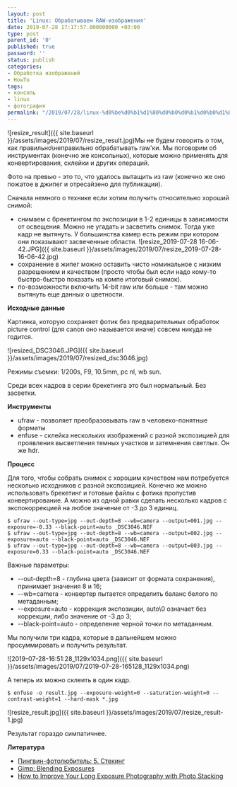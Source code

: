 ```yaml
---
layout: post
title: 'Linux: Обрабатываем RAW-изображения'
date: 2019-07-28 17:17:57.000000000 +03:00
type: post
parent_id: '0'
published: true
password: ''
status: publish
categories:
- Обработка изображений
- HowTo
tags:
- консоль
- linux
- фотография
permalink: "/2019/07/28/linux-%d0%be%d0%b1%d1%80%d0%b0%d0%b1%d0%b0%d1%82%d1%8b%d0%b2%d0%b0%d0%b5%d0%bc-raw-%d0%b8%d0%b7%d0%be%d0%b1%d1%80%d0%b0%d0%b6%d0%b5%d0%bd%d0%b8%d1%8f/"
---
```

![resize_result]({{ site.baseurl }}/assets/images/2019/07/resize_result.jpg)Мы не будем говорить о том, как правильно\неправильно обрабатывать raw'ки. Мы поговорим об инструментах (конечно же консольных), которые можно применять для конвертирования, склейки и других операций.

Фото на превью - это то, что удалось вытащить из raw (конечно же оно пожатое в джипег и отресайзено для публикации).

<!--more-->

Сначала немного о технике если хотим получить относительно хороший снимой:

- снимаем с брекетингом по экспозиции в 1-2 единицы в зависимости от освещения. Можно не угадать и засветить снимок. Тогда уже кадр не вытянуть. У большинства камер есть режим при котором они показывают засвеченные области. ![resize_2019-07-28 16-06-42.JPG]({{ site.baseurl }}/assets/images/2019/07/resize_2019-07-28-16-06-42.jpg)
- сохранение в жипег можно оставить чисто номинальное с низким разрешением и качеством (просто чтобы был если надо кому-то быстро-быстро показать на компе итоговый снимок).
- по-возможности включить 14-bit raw или больше - там можно вытянуть еще данных о цветности.

**Исходные данные**

Картинка, которую сохраняет фотик без предварительных обработок picture control (для canon оно называется иначе) совсем никуда не годится.

![resized_DSC3046.JPG]({{ site.baseurl }}/assets/images/2019/07/resized_dsc3046.jpg)

Режимы съемки: 1/200s, F9, 10.5mm, pc nl, wb sun.

Среди всех кадров в серии брекетинга это был нормальный. Без засветки.

**Инструменты**

- ufraw - позволяет преобразовывать raw в человеко-понятные форматы
- enfuse - склейка нескольких изображений с разной экспозицией для проявления высветления темных участков и затемнения светлых. Он же hdr.

**Процесс**

Для того, чтобы собрать снимок с хорошим качеством нам потребуется несколько исходников с разной экспозицией. Конечно же можно использовать брекетинг и готовые файлы с фотика пропустив конвертирование. А можно из одной равки сделать несколько кадров с экспокоррекцией на любое значение от -3 до 3 единиц.

```shell
$ ufraw --out-type=jpg --out-depth=8 --wb=camera --output=001.jpg --exposure=-0.33 --black-point=auto _DSC3046.NEF  
$ ufraw --out-type=jpg --out-depth=8 --wb=camera --output=002.jpg --exposure=auto --black-point=auto _DSC3046.NEF  
$ ufraw --out-type=jpg --out-depth=8 --wb=camera --output=003.jpg --exposure=0.33 --black-point=auto _DSC3046.NEF
```

Важные параметры:

- --out-depth=8 - глубина цвета (зависит от формата сохранения), принимает значения 8 и 16;
- --wb=camera - конвертер пытается определить баланс белого по метаданным;
- --exposure=auto - коррекция экспозиции, auto\0 означает без коррекции, либо значение от -3 до 3;
- --black-point=auto - определение черной точки по метаданным.

Мы получили три кадра, которые в дальнейшем можно просуммировать и получить результат.

![2019-07-28-16:51:28_1129x1034.png]({{ site.baseurl }}/assets/images/2019/07/2019-07-28-165128_1129x1034.png)

А теперь их можно склеить в один кадр.

```shell
$ enfuse -o result.jpg --exposure-weight=0 --saturation-weight=0 --contrast-weight=1 --hard-mask *.jpg
```

![resize_result.jpg]({{ site.baseurl }}/assets/images/2019/07/resize_result-1.jpg)

Результат гораздо симпатичнее.

**Литература**

- [Пингвин-фотолюбитель: 5. Стекинг](https://bs.shikhalev.org/2016/06/stacking.html)
- [Gimp: Blending Exposures](https://www.gimp.org/tutorials/Blending_Exposures/)
- [How to Improve Your Long Exposure Photography with Photo Stacking](https://digital-photography-school.com/how-to-improve-your-long-exposure-with-photo-stacking/)

